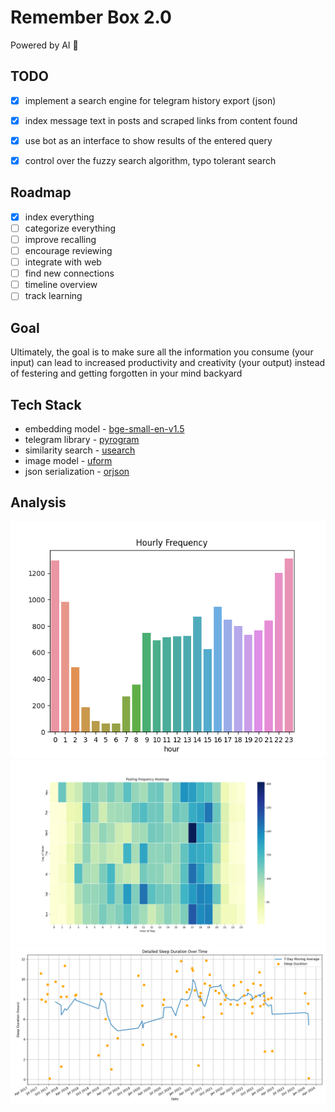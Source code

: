 # Remember Box 2.0

Powered by AI 🚀

## TODO

- [x] implement a search engine for telegram history export (json)
- [x] index message text in posts and scraped links from content found
- [x] use bot as an interface to show results of the entered query
- [x] control over the fuzzy search algorithm, typo tolerant search


## Roadmap

- [x] index everything
- [ ] categorize everything
- [ ] improve recalling
- [ ] encourage reviewing
- [ ] integrate with web
- [ ] find new connections
- [ ] timeline overview
- [ ] track learning

## Goal

Ultimately, the goal is to make sure all the information you consume (your input) can lead to increased productivity and creativity (your output) instead of festering and getting forgotten in your mind backyard


## Tech Stack

- embedding model - [bge-small-en-v1.5](https://huggingface.co/BAAI/bge-small-en-v1.5)
- telegram library - [pyrogram](https://github.com/pyrogram/pyrogram)
- similarity search - [usearch](https://github.com/unum-cloud/usearch)
- image model - [uform](https://github.com/unum-cloud/uform)
- json serialization - [orjson](https://github.com/ijl/orjson)

## Analysis

![hourly frequency](/results/hourly_freq.png "hourly frequency")
![post frequency](/results/post_freq.png "post frequency")
![sleep duration](/results/7ma-sleep.png "sleep duration")
